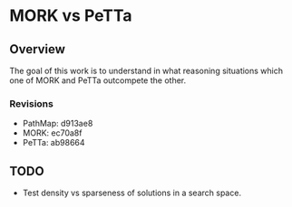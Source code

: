 # MORK vs PeTTa

## Overview

The goal of this work is to understand in what reasoning situations
which one of MORK and PeTTa outcompete the other.

### Revisions

- PathMap: d913ae8
- MORK: ec70a8f
- PeTTa: ab98664

## TODO

- Test density vs sparseness of solutions in a search space.
